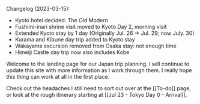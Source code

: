Changelog (2023-03-15):
- Kyoto hotel decided: The Old Modern
- Fushimi-inari shrine visit moved to Kyoto Day 2, morning visit
- Extended Kyoto stay by 1 day (Originally Jul. 26 -> Jul. 29; now July. 30)
- Kurama and Kibune day trip added to Kyoto stay
- Wakayama excursion removed from Osaka stay: not enough time
- Himeiji Castle day trip now also includes Kobe

Welcome to the landing page for our Japan trip planning. I will continue to update this site with more information as I work through them. I really hope this thing can work at all in the first place.

Check out the headaches I still need to sort out over at the [[To-do]] page, or look at the rough itinerary starting at [[Jul 23 - Tokyo Day 0 - Arrival]].
